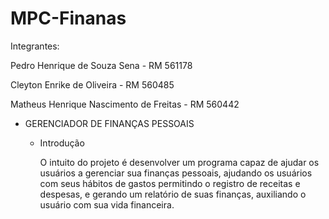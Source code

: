 # MPC-Finanas

Integrantes: 

Pedro Henrique de Souza Sena - RM 561178

Cleyton Enrike de Oliveira - RM 560485

Matheus Henrique Nascimento de Freitas - RM 560442

* GERENCIADOR DE FINANÇAS PESSOAIS 

  * Introdução

    O intuito do projeto é desenvolver um programa capaz de ajudar os usuários a gerenciar sua finanças pessoais, ajudando os usuários com seus hábitos de gastos permitindo o registro de receitas e despesas, e gerando um relatório de suas finanças, auxiliando o usuário com sua vida financeira.

